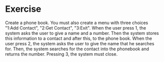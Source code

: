 # Exercise

Create a phone book. You must also create a menu with three choices "1:Add Contact", "2:Get Contact", "3:Exit". When the user press 1, the system asks the user to give a name and a number. Then the system stores this information to a contact and after this, to the phone book. When the user press 2, the system asks the user to give the name that he searches for. Then, the system searches for the contact into the phonebook and returns the number. Pressing 3, the system must close.       

